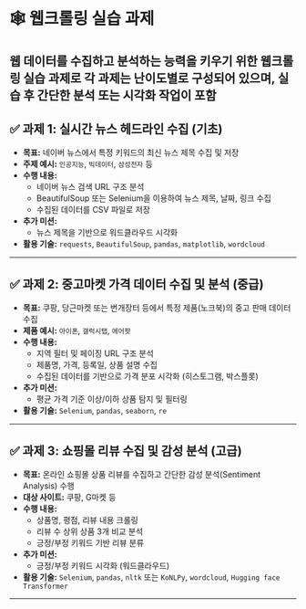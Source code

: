 # 🕸️ 웹크롤링 실습 과제

웹 데이터를 수집하고 분석하는 능력을 키우기 위한 웹크롤링 실습 과제로 각 과제는 난이도별로 구성되어 있으며, 실습 후 간단한 분석 또는 시각화 작업이 포함
---

## ✅ 과제 1: 실시간 뉴스 헤드라인 수집 (기초)

- **목표:** 네이버 뉴스에서 특정 키워드의 최신 뉴스 제목 수집 및 저장
- **주제 예시:** `인공지능`, `빅데이터`, `삼성전자` 등
- **수행 내용:**
  - 네이버 뉴스 검색 URL 구조 분석
  - BeautifulSoup 또는 Selenium을 이용하여 뉴스 제목, 날짜, 링크 수집
  - 수집된 데이터를 CSV 파일로 저장
- **추가 미션:**
  - 뉴스 제목을 기반으로 워드클라우드 시각화
- **활용 기술:** `requests`, `BeautifulSoup`, `pandas`, `matplotlib`, `wordcloud`

---

## ✅ 과제 2: 중고마켓 가격 데이터 수집 및 분석 (중급)

- **목표:** 쿠팡, 당근마켓 또는 번개장터 등에서 특정 제품(노크북)의 중고 판매 데이터 수집
- **제품 예시:** `아이폰`, `갤럭시탭`, `에어팟`
- **수행 내용:**
  - 지역 필터 및 페이징 URL 구조 분석
  - 제품명, 가격, 등록일, 상품 설명 수집
  - 수집된 데이터를 기반으로 가격 분포 시각화 (히스토그램, 박스플롯)
- **추가 미션:**
  - 평균 가격 기준 이상/이하 상품 탐지 및 필터링
- **활용 기술:** `Selenium`, `pandas`, `seaborn`, `re`

---

## ✅ 과제 3: 쇼핑몰 리뷰 수집 및 감성 분석 (고급)

- **목표:** 온라인 쇼핑몰 상품 리뷰를 수집하고 간단한 감성 분석(Sentiment Analysis) 수행
- **대상 사이트:** 쿠팡, G마켓 등
- **수행 내용:**
  - 상품명, 평점, 리뷰 내용 크롤링
  - 리뷰 수 상위 상품 3개 비교 분석
  - 긍정/부정 키워드 기반 리뷰 분류
- **추가 미션:**
  - 긍정/부정 키워드 시각화 (워드클라우드)
- **활용 기술:** `Selenium`, `pandas`, `nltk` 또는 `KoNLPy`, `wordcloud`, `Hugging face Transformer`

---
